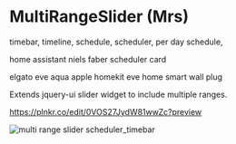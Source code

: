 MultiRangeSlider (Mrs)
===================
timebar, timeline, schedule, scheduler, per day schedule, 

home assistant niels faber scheduler card

elgato eve aqua apple homekit eve home smart wall plug

Extends jquery-ui slider widget to include multiple ranges.

https://plnkr.co/edit/0VOS27JydW81wwZc?preview


![multi range slider scheduler_timebar](https://github.com/ldijkman/MultiRangeSlider/assets/45427770/66139377-f73b-4921-8a82-23cb9470c5a6)
